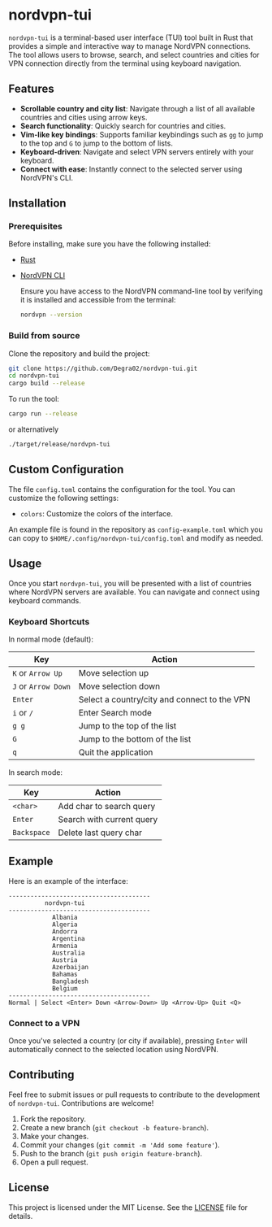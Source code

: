 # nordvpn-tui

`nordvpn-tui` is a terminal-based user interface (TUI) tool built in Rust that provides a simple and interactive way to manage NordVPN connections. The tool allows users to browse, search, and select countries and cities for VPN connection directly from the terminal using keyboard navigation.

## Features

- **Scrollable country and city list**: Navigate through a list of all available countries and cities using arrow keys.
- **Search functionality**: Quickly search for countries and cities.
- **Vim-like key bindings**: Supports familiar keybindings such as `gg` to jump to the top and `G` to jump to the bottom of lists.
- **Keyboard-driven**: Navigate and select VPN servers entirely with your keyboard.
- **Connect with ease**: Instantly connect to the selected server using NordVPN's CLI.

## Installation

### Prerequisites

Before installing, make sure you have the following installed:

- [Rust](https://www.rust-lang.org/tools/install)
- [NordVPN CLI](https://nordvpn.com/download/linux/)
  
  Ensure you have access to the NordVPN command-line tool by verifying it is installed and accessible from the terminal:

  ```bash
  nordvpn --version
  ```

### Build from source

Clone the repository and build the project:

```bash
git clone https://github.com/Degra02/nordvpn-tui.git
cd nordvpn-tui
cargo build --release
```

To run the tool:

```bash
cargo run --release
```
or alternatively
```bash
./target/release/nordvpn-tui
```

## Custom Configuration

The file `config.toml` contains the configuration for the tool. You can customize the following settings:

- `colors`: Customize the colors of the interface.

An example file is found in the repository as `config-example.toml` which you can copy to `$HOME/.config/nordvpn-tui/config.toml` and modify as needed.

## Usage

Once you start `nordvpn-tui`, you will be presented with a list of countries where NordVPN servers are available. You can navigate and connect using keyboard commands.

### Keyboard Shortcuts

In normal mode (default):

| Key          | Action                                       |
|----------------------|----------------------------------------------|
| `K` or `Arrow Up`   | Move selection up                            |
| `J` or `Arrow Down` | Move selection down                          |
| `Enter`      | Select a country/city and connect to the VPN |
| `i` or `/` | Enter Search mode                            |
| `g g`        | Jump to the top of the list                  |
| `G`          | Jump to the bottom of the list               |
| `q`          | Quit the application                         |

In search mode:

| Key        | Action                                       |
|------------|----------------------------------------------|
| `<char>`     | Add char to search query |
| `Enter`      | Search with current query |
| `Backspace`  | Delete last query char |


## Example

Here is an example of the interface:

```
---------------------------------------
          nordvpn-tui
---------------------------------------
            Albania
            Algeria
            Andorra
            Argentina
            Armenia
            Australia
            Austria
            Azerbaijan
            Bahamas
            Bangladesh
            Belgium
---------------------------------------
Normal | Select <Enter> Down <Arrow-Down> Up <Arrow-Up> Quit <Q>
```

### Connect to a VPN

Once you've selected a country (or city if available), pressing `Enter` will automatically connect to the selected location using NordVPN.

## Contributing

Feel free to submit issues or pull requests to contribute to the development of `nordvpn-tui`. Contributions are welcome!

1. Fork the repository.
2. Create a new branch (`git checkout -b feature-branch`).
3. Make your changes.
4. Commit your changes (`git commit -m 'Add some feature'`).
5. Push to the branch (`git push origin feature-branch`).
6. Open a pull request.

## License

This project is licensed under the MIT License. See the [LICENSE](LICENSE) file for details.

